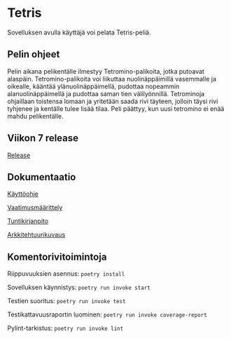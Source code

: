 # Tetris

Sovelluksen avulla käyttäjä voi pelata Tetris-peliä.

## Pelin ohjeet

Pelin aikana pelikentälle ilmestyy Tetromino-palikoita, jotka putoavat alaspäin. Tetromino-palikoita voi liikuttaa nuolinäppäimillä vasemmalle ja oikealle, kääntää ylänuolinäppäimellä, pudottaa nopeammin alanuolinäppäimellä ja pudottaa saman tien välilyönnillä. Tetrominoja ohjaillaan toistensa lomaan ja yritetään saada rivi täyteen, jolloin täysi rivi tyhjenee ja kentälle tulee lisää tilaa. Peli päättyy, kun uusi tetromino ei enää mahdu pelikentälle.

## Viikon 7 release

[Release](https://github.com/hilliaho/ot-harjoitustyo/releases/tag/viikko7)

## Dokumentaatio

[Käyttöohje](https://github.com/hilliaho/ot-harjoitustyo/blob/main/dokumentaatio/kayttoohje.md)

[Vaatimusmäärittely](https://github.com/hilliaho/ot-harjoitustyo/blob/main/dokumentaatio/vaatimusmaarittely.md)

[Tuntikirjanpito](https://github.com/hilliaho/ot-harjoitustyo/blob/main/dokumentaatio/tuntikirjanpito.md)

[Arkkitehtuurikuvaus](https://github.com/hilliaho/ot-harjoitustyo/blob/main/dokumentaatio/arkkitehtuuri.md)

## Komentorivitoimintoja

Riippuvuuksien asennus: `poetry install`

Sovelluksen käynnistys: `poetry run invoke start`

Testien suoritus: `poetry run invoke test`

Testikattavuusraportin luominen: `poetry run invoke coverage-report`

Pylint-tarkistus: `poetry run invoke lint`
